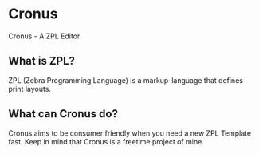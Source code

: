 # Cronus
Cronus - A ZPL Editor

## What is ZPL?
ZPL (Zebra Programming Language) is a markup-language that defines print layouts.

## What can Cronus do?
Cronus aims to be consumer friendly when you need a new ZPL Template fast. Keep in mind that Cronus is a freetime project of mine.
